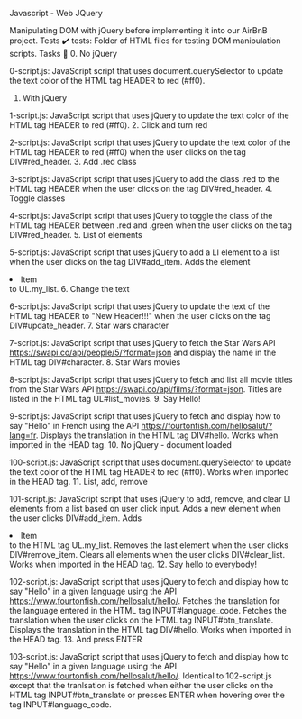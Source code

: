 Javascript - Web JQuery

Manipulating DOM with jQuery before implementing it into our AirBnB project.
Tests ✔️
tests: Folder of HTML files for testing DOM manipulation scripts.
Tasks 📃
0. No jQuery

0-script.js: JavaScript script that uses document.querySelector to update the text color of the HTML tag HEADER to red (#ff0).
1. With jQuery

1-script.js: JavaScript script that uses jQuery to update the text color of the HTML tag HEADER to red (#ff0).
2. Click and turn red

2-script.js: JavaScript script that uses jQuery to update the text color of the HTML tag HEADER to red (#ff0) when the user clicks on the tag DIV#red_header.
3. Add .red class

3-script.js: JavaScript script that uses jQuery to add the class .red to the HTML tag HEADER when the user clicks on the tag DIV#red_header.
4. Toggle classes

4-script.js: JavaScript script that uses jQuery to toggle the class of the HTML tag HEADER between .red and .green when the user clicks on the tag DIV#red_header.
5. List of elements

5-script.js: JavaScript script that uses jQuery to add a LI element to a list when the user clicks on the tag DIV#add_item.
Adds the element <li>Item</li> to UL.my_list.
6. Change the text

6-script.js: JavaScript script that uses jQuery to update the text of the HTML tag HEADER to "New Header!!!" when the user clicks on the tag DIV#update_header.
7. Star wars character

7-script.js: JavaScript script that uses jQuery to fetch the Star Wars API https://swapi.co/api/people/5/?format=json and display the name in the HTML tag DIV#character.
8. Star Wars movies

8-script.js: JavaScript script that uses jQuery to fetch and list all movie titles from the Star Wars API https://swapi.co/api/films/?format=json.
Titles are listed in the HTML tag UL#list_movies.
9. Say Hello!

9-script.js: JavaScript script that uses jQuery to fetch and display how to say "Hello" in French using the API https://fourtonfish.com/hellosalut/?lang=fr.
Displays the translation in the HTML tag DIV#hello.
Works when imported in the HEAD tag.
10. No jQuery - document loaded

100-script.js: JavaScript script that uses document.querySelector to update the text color of the HTML tag HEADER to red (#ff0).
Works when imported in the HEAD tag.
11. List, add, remove

101-script.js: JavaScript script that uses jQuery to add, remove, and clear LI elements from a list based on user click input.
Adds a new element when the user clicks DIV#add_item.
Adds <li>Item</li> to the HTML tag UL.my_list.
Removes the last element when the user clicks DIV#remove_item.
Clears all elements when the user clicks DIV#clear_list.
Works when imported in the HEAD tag.
12. Say hello to everybody!

102-script.js: JavaScript script that uses jQuery to fetch and display how to say "Hello" in a given language using the API https://www.fourtonfish.com/hellosalut/hello/.
Fetches the translation for the language entered in the HTML tag INPUT#language_code.
Fetches the translation when the user clicks on the HTML tag INPUT#btn_translate.
Displays the translation in the HTML tag DIV#hello.
Works when imported in the HEAD tag.
13. And press ENTER

103-script.js: JavaScript script that uses jQuery to fetch and display how to say "Hello" in a given language using the API https://www.fourtonfish.com/hellosalut/hello/.
Identical to 102-script.js except that the tranlsation is fetched when either the user clicks on the HTML tag INPUT#btn_translate or presses ENTER when hovering over the tag INPUT#language_code.
